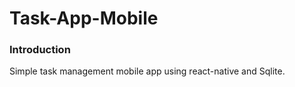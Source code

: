 # Task-App-Mobile
### Introduction 
Simple task management mobile app using react-native and Sqlite.

